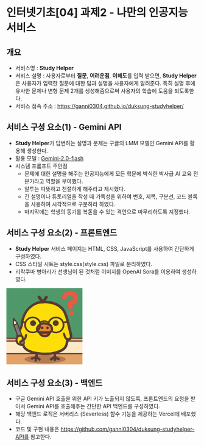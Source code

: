 # 인터넷기초[04] 과제2 - 나만의 인공지능 서비스

## 개요
* 서비스명 : **Study Helper**
* 서비스 설명 : 사용자로부터 **질문**, **어려운점**, **이해도**를 입력 받으면, **Study Helper**은 사용자가 입력한 질문에 대한 답과 설명을 사용자에게 알려준다. 특히 설명 후에 유사한 문제나 변형 문제 2개를 생성해줌으로써 사용자의 학습에 도움을 되도록한다.
* 서비스 접속 주소 : https://ganni0304.github.io/duksung-studyhelper/

## 서비스 구성 요소(1) - Gemini API
* **Study Helper**가 답변하는 설명과 문제는 구글의 LMM 모델인 Gemini API를 활용해 생성한다.
* 활용 모델 : [Gemini-2.0-flash](https://cloud.google.com/vertex-ai/generative-ai/docs/models/gemini/2-0-flash?hl=ko)
* 시스템 프롬프트 주안점
   - 문제에 대한 설명을 해주는 인공지능에게 모든 학문에 박식한 박사급 AI 교육 전문가라고 역할을 부여했다.
   - 말투는 따뜻하고 친절하게 해주라고 제시했다.
   - 긴 설명이나 튜토리얼을 작성 때 가독성을 위하여 번호, 제목, 구분선, 코드 블록을 사용하여 시각적으로 구분하라 하였다.
   - 마지막에는 학생의 동기를 복돋을 수 있는 격언으로 마무리하도록 지정했다. 
 
## 서비스 구성 요소(2) - 프론트엔드
* **Study Helper** 서비스 페이지는 HTML, CSS, JavaScript를 사용하여 간단하게 구성하였다.
* CSS 스타일 시트는 style.css(style.css) 파일로 분리하였다.
* 리락쿠마 병아리가 선생님이 된 것처럼 이미지를 OpenAI Sora를 이용하여 생성하였다.<br>
<img src = "./image/리락쿠마.png" width = "200px" height="200px">

## 서비스 구성 요소(3) - 백엔드
* 구글 Gemini API 호출을 위한 API 키가 노출되지 않도록, 프론트엔드의 요청을 받아서 Gemini API를 호출해주는 간단한 API 백엔드를 구성하였다.
* 해당 백엔드 로직은 서버리스 (Severless) 함수 기능을 제공하는 Vercel에 배포했다.
* 코드 및 구현 내용은 https://github.com/ganni0304/duksung-studyhelper-API를 참고한다. 
